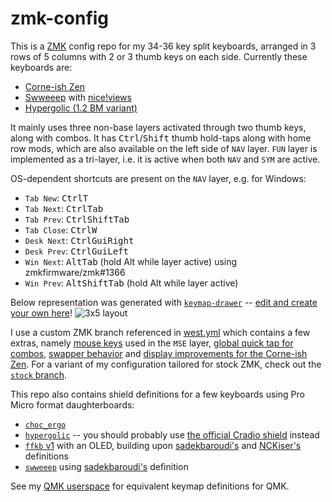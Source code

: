 # zmk-config

This is a [ZMK](https://zmk.dev) config repo for my 34-36 key split keyboards, arranged in 3 rows of 5 columns with 2 or 3 thumb keys on each side.
Currently these keyboards are:
- [Corne-ish Zen](https://lowprokb.ca/products/corne-ish-zen)
- [Swweeep](https://github.com/sadekbaroudi/sweep36) with [nice!views](https://nicekeyboards.com/nice-view)
- [Hypergolic (1.2 BM variant)](https://github.com/davidphilipbarr/hypergolic)

It mainly uses three non-base layers activated through two thumb keys, along with combos. It has <kbd>Ctrl</kbd>/<kbd>Shift</kbd> thumb hold-taps along with home row mods, which are also available on the left side of `NAV` layer.
`FUN` layer is implemented as a tri-layer, i.e. it is active when both `NAV` and `SYM` are active.

OS-dependent shortcuts are present on the `NAV` layer, e.g. for Windows:
- `Tab New`: <kbd>Ctrl</kbd><kbd>T</kbdy>
- `Tab Next`: <kbd>Ctrl</kbd><kbd>Tab</kbd>
- `Tab Prev`: <kbd>Ctrl</kbd><kbd>Shift</kbd><kbd>Tab</kbd>
- `Tab Close`: <kbd>Ctrl</kbd><kbd>W</kbd>
- `Desk Next`: <kbd>Ctrl</kbd><kbd>Gui</kbd><kbd>Right</kbd>
- `Desk Prev`: <kbd>Ctrl</kbd><kbd>Gui</kbd><kbd>Left</kbd>
- `Win Next`: <kbd>Alt</kbd><kbd>Tab</kbd> (hold Alt while layer active) using zmkfirmware/zmk#1366
- `Win Prev`: <kbd>Alt</kbd><kbd>Shift</kbd><kbd>Tab</kbd> (hold Alt while layer active)

Below representation was generated with [`keymap-drawer`](https://github.com/caksoylar/keymap-drawer) -- [edit and create your own here](https://caksoylar.github.io/keymap-drawer?keymap_yaml=H4sIAAAAAAAC_41WbVPbRhD-zq_Yqm3oy0GQzFuc6UzxG4TYxkEYlxLXFfYFeyx8jiQ3YSj9a5nJL-vu3kk-yyaGGS13t3t7zz37rOQwuFezpLgB8PFu3BvL-xsVRIMi9FU0kb1IJUEiB8Yb6lioH12dtS968TQcJb3C571eYQNdMoopTaVao38AW3D9TkBHQE1AS0BJwKmAuoC2gCsBm85mNw17wJxHAoZFKCdR-CiAFs554Xg2MnOf50dhYuYXPPeHow_pyjGvNPwqzht6qbkUVM2leZM75myOI8P3p4A_BJQFVARcCngr4AQvIDYFbAt4mYYxqOAmzScguZ_KItwOVZw8WjHVuD8_w1ov-dOgL9nVPLq0PXOHf9VYSDVJZGRd0XJVZCgTmV52Ccy7TjVXJSQGKb_g4mCJkBekojWvkUGMmTAjkZVdE083c30SHm7mjIpXaitqdJIPOs2leZs7pm7mGQ5n01lRpUsWW5NF4AgnV6U0H0Bar1V1yk4BXTHbgdUx23XJbB8WyPiWXdk9uWy2iy_Mu9Ky5TAdN-blYsx2zVYXjGWGXeWzbGtM9ymLF3sQ82WBBpdNn-ZuSeHcqIZ8C5_Q-I1KmR0jTK54o7oYTtmQpuw-zndYIud3Mt-T-YHMj2Tevyd7QOaQzCuHC5rBcX6lhd_I9MhskfmLzA6ZXTJ7ZPbJbM83TmYh3kFb5-sX8v5C5gWZ12RcMh6ZApmXjt3lT3U3M2B3dJw1bq3dnHcn7xzKcJBtpBJYG1d1LPKaUdYZTaAcqhhzoxqgFcl_9KgpPyd6ZNyXKoT2NL1rK7iVUFGfJoIXeUqDchD2M3J0gfmOjGNRu5j7UafVeU7UHR5Tl-TWK-ej22FCEhjk-CbUGiqNNNRWEJPcW_j9wPGMIL-ZxDKibKYV9BYdTomeUwm6w9N0L75TrdI8pw4YntWh5mJnefgU8NnFZ4-4nMZQV_1xSjp-EHG13ljsuto-hh_gc4jPK3zcHXxtXYDL1mNbYLvLdi9HZkXGY0MNDzU_NZcQubj9bJZA2y_pQaleJR5HkwT8fjQRmmooRTIYc_ZyKIPIJrakVLKS2XMZy-Rb1C4tLe54IjV-EYjVXG8u285QytDITY-16BqKLkRa1qvzEcuxu7FS2kbWNuj0IJ1QH6TH9kFG46kc18K2c5YC0kZjNBiEEokf8Yw9NRV9wh9fdt6HHE9b7FscEEidiKeMzZovpuiruxsVa64fpkW49lAsXqErYIzf078d-g7RX4guVi7-Uug-WuEoMM8z4f-tDUeVH3QpiMJfrw0n5bopmJ_Wh2N698CE_7w-HLG7Kfbr9eHYnu6hCe-uZwbBeCkY_nR9Oxyze2n2f9eDwZeBu6_D-RXTUaSUhXABQRESNc1f2RDKPxxWnJJuE6CKsLPt5gk2IEt-qyyetf1_vcuxdFQMAAA%3D)!
![3x5 layout](https://caksoylar.github.io/zmk-config/3x5.clm.svg)

I use a custom ZMK branch referenced in [west.yml](config/west.yml) which contains a few extras, namely [mouse keys](https://github.com/zmkfirmware/zmk/pull/778) used in the `MSE` layer, [global quick tap for combos](https://github.com/zmkfirmware/zmk/pull/1387), [swapper behavior](https://github.com/zmkfirmware/zmk/pull/1366) and [display improvements for the Corne-ish Zen](https://gist.github.com/caksoylar/c411313990978e1903c244f03039187a).
For a variant of my configuration tailored for stock ZMK, check out the [`stock` branch](https://github.com/caksoylar/zmk-config/tree/stock).

This repo also contains shield definitions for a few keyboards using Pro Micro format daughterboards:
- [`choc_ergo`](https://keypcb.xyz/choc_ergo)
- [`hypergolic`](https://github.com/davidphilipbarr/hypergolic) -- you should probably use [the official Cradio shield](https://github.com/zmkfirmware/zmk/tree/main/app/boards/shields/cradio/) instead
- [`ffkb` v1](https://fingerpunch.xyz/product/faux-fox-keyboard/) with an OLED, building upon [sadekbaroudi's](https://github.com/sadekbaroudi/zmk-ffkb) and [NCKiser's](https://github.com/NCKiser/zmk-ffkb) definitions
- [`swweeep`](https://github.com/sadekbaroudi/sweep36) using [sadekbaroudi's](https://github.com/sadekbaroudi/zmk-swweeep) definition

See my [QMK userspace](https://github.com/caksoylar/qmk_userspace/) for equivalent keymap definitions for QMK.
